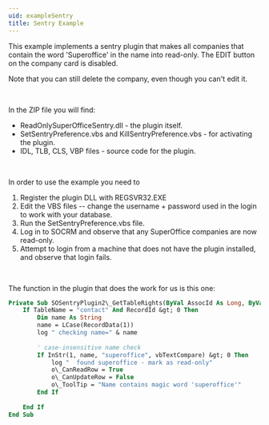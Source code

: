 ```yaml
---
uid: exampleSentry
title: Sentry Example
---
```


This example implements a sentry plugin that makes all companies that contain the word 'Superoffice' in the name into read-only. The EDIT button on the company card is disabled.

Note that you can still delete the company, even though you can't edit it.

 

In the ZIP file you will find:

-   ReadOnlySuperOfficeSentry.dll - the plugin itself.
-   SetSentryPreference.vbs and KillSentryPreference.vbs - for activating the plugin.
-   IDL, TLB, CLS, VBP files - source code for the plugin.

 

In order to use the example you need to

1.  Register the plugin DLL with REGSVR32.EXE
2.  Edit the VBS files -- change the username + password used in the login to work with your database.
3.  Run the SetSentryPreference.vbs file.
4.  Log in to SOCRM and observe that any SuperOffice companies are now read-only.
5.  Attempt to login from a machine that does not have the plugin installed, and observe that login fails.

 

The function in the plugin that does the work for us is this one:

```vb
Private Sub SOSentryPlugin2\_GetTableRights(ByVal AssocId As Long, ByVal GroupId As Long, ByVal RecordId As Long, ByVal TableName As String, RecordData() As Variant, o\_CanInsertRow As Boolean, o\_CanReadRow As Boolean, o\_CanUpdateRow As Boolean, o\_CanDeleteRow As Boolean, o\_ToolTip As String)
    If TableName = "contact" And RecordId &gt; 0 Then
        Dim name As String
        name = LCase(RecordData(1))
        log " checking name=" & name
       
        ' case-insensitive name check
        If InStr(1, name, "superoffice", vbTextCompare) &gt; 0 Then
            log "  found superoffice - mark as read-only"
            o\_CanReadRow = True
            o\_CanUpdateRow = False
            o\_ToolTip = "Name contains magic word 'superoffice'"
        End If
       
    End If
End Sub
```